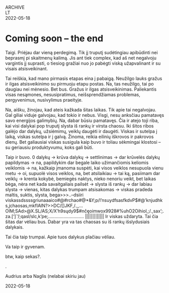 ARCHIVE  
LT  
2022-05-18

# Coming soon – the end

Taigi. Priėjau dar vieną perdegimą. Tik jį truputį sudėtingiau apibūdinti nei beprasmį pi skaitmenų kalimą. Jis ant tiek complex, kad aš net negalvoju vargintis jį suprasti, o tiesiog gražiai nuo jo pabėgti viską užapvalinant ir su visais atsisveikinant.

Tai reiškia, kad mano pirmasis etapas eina į pabaigą. Neužilgo lauks gražus ir ilgas atsisveikinimo su pirmuoju etapu postas. Na, tas neužilgo, tai po daugiau nei mėnesio. Bet bus. Gražus ir ilgas atsisveikinimas. Paliekantis visas nesąmones, nesusipratimus, neišsprendžiamas problemas, pergyvenimus, nusivylimus praeityje.

Na, aišku, žinojau, kad ateis kažkada šitas laikas. Tik apie tai negalvojau. Gal giliai viduje galvojau, kad tokio ir nebus. Visgi, nesu anksčiau pamatavęs savo energijos galimybių. Na, dabar būsiu pamatavęs. Čia ir atejo toji riba, kai visi dalykai pop truputį slysta iš rankų ir virsta chaosu. Iki šitos ribos galėjo dar dalykų, užsiėmimų, veiklų daugėti ir daugėti. Viskas ir sutelpa į laiką, viskas sutelpa ir į galvą. Žinoma, reikia eilinių iškrovos ir pakrovos dienų. Bet galiausiai viskas susigula kaip buvo ir toliau sėkmingai klostosi – su geriausiu produktyvumu, koks gali būti.

Taip ir buvo. 0 dalykų -> krūva dalykų -> settlinimas -> dar krūvelės dalykų papildymas -> na, papildykim dar begale laiko užimančiomis keliomis veiklomis -> na, kažkaip įmanoma suspėti, kai visos veiklos nesupuola vienu metu -> oi, supuolė visos veiklos, na, bet atsilaikiau -> tai ką, pasiimam dar veiklų -> krenta kokybė, bemiegės naktys, nieko nenoriu veikt, bet laikas bėga, nėra net kada savaitgaliais pailsėt -> slysta iš rankų -> dar labiau slysta -> vienas, kitas dalykas trumpam atsisakomas -> viskas pradeda maltis, suktis, slysta, bega>>>..–dsiiri viskassdssssgriunaaaico#@#rchao#@\*\&Y;p/l’nsuydfsasfkdvP$#@’knjudhks,jchaosas,mkfIAIN?>>DC/[]JKF,/.,,…OIM;SAd>@X.SL/AS;X/X’h9sųdy9$#nčęoimwox9928#%uhO2Oihiol,;/.,sax’;.za.[‘]`’/;qasl/slc,k’pe;………………………. ||||||||||||| Ir viskas uždaryta. Tai čia šitas dar vėliau bus. Dabar yra va tas chaosas su iš rankų išslydusiais dalykais.

Tai čia taip trumpai. Apie tuos dalykus plačiau vėliau.

Va taip ir gyvenam.

btw, kaip sekas?.

.

Audrius arba Naglis (nelabai skiriu jau)

2022-05-18
